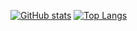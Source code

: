[![GitHub stats](https://github-readme-stats-gpcen3724-ethkuil.vercel.app/api?username=Ethkuil&count_private=true&include_all_commits=true&show_icons=true)](https://github.com/Ethkuil)
[![Top Langs](https://github-readme-stats-gpcen3724-ethkuil.vercel.app/api/top-langs/?username=Ethkuil&layout=compact)](https://github.com/Ethkuil)
